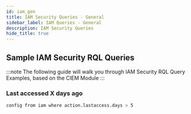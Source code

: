 ```yaml
---
id: iam_gen
title: IAM Security Queries - General
sidebar_label: IAM Queries - General
description: IAM Security Queries
hide_title: true
---
```


## Sample IAM Security RQL Queries

:::note
The following guide will walk you through IAM Security RQL Query Examples, based on the CIEM Module
:::

### Last accessed X days ago

```bash
config from iam where action.lastaccess.days > 5
```
